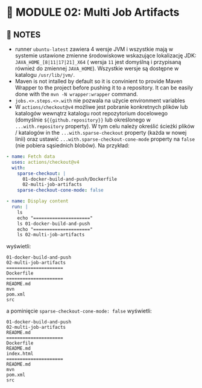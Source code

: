 # 🧪 MODULE 02: Multi Job Artifacts

## 📝 NOTES
- runner `ubuntu-latest` zawiera 4 wersje JVM i wszystkie mają w systemie ustawione zmienne środowiskowe wskazujące lokalizację JDK: `JAVA_HOME_[8|11|17|21]_X64` ( wersja `11` jest domyślną i przypisaną również do zmiennej `JAVA_HOME`). Wszystkie wersje są dostępne w katalogu `/usr/lib/jvm/`.
- Maven is not intalled by default so it is convinient to provide Maven Wrapper to the project before pushing it to a repository. It can be easily done with the `mvn -N wrapper:wrapper` command.
- `jobs.<>.steps.<>.with` nie pozwala na użycie environment variables
- W `actions/checkout@v4` możliwe jest pobranie konkretnych plików lub katalogów wewnątrz katalogu root repozytorium docelowego (domyślnie `${{github.repository}}` lub określonego w `...with.repository` property). W tym celu należy określić ścieżki plików / katalogów in the `...with.sparse-checkout` property (każda w nowej linii) oraz ustawić `...with.sparse-checkout-cone-mode` property na `false` (nie pobiera sąsiednich blobów). Na przykład: 
```yaml
- name: Fetch data
  uses: actions/checkout@v4
  with: 
    sparse-checkout: |
      01-docker-build-and-push/Dockerfile
      02-multi-job-artifacts
    sparse-checkout-cone-mode: false

- name: Display content
  run: |
    ls 
    echo "====================="
    ls 01-docker-build-and-push
    echo "====================="
    ls 02-multi-job-artifacts
```
wyświetli: 
```shell
01-docker-build-and-push
02-multi-job-artifacts
=====================
Dockerfile
=====================
README.md
mvn
pom.xml
src
```
a pominięcie `sparse-checkout-cone-mode: false` wyświetli:
```shell
01-docker-build-and-push
02-multi-job-artifacts
README.md
=====================
Dockerfile
README.md
index.html
=====================
README.md
mvn
pom.xml
src
```

